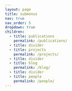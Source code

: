 ```yaml
---
layout: page
title: submenus
nav: true
nav_order: 5
dropdown: true
children:
  - title: publications
    permalink: /publications/
  - title: divider
  - title: projects
    permalink: /projects/
  - title: divider
  - title: blog
    permalink: /blog/
  - title: divider
  - title: people
    permalink: /people/
---
```

